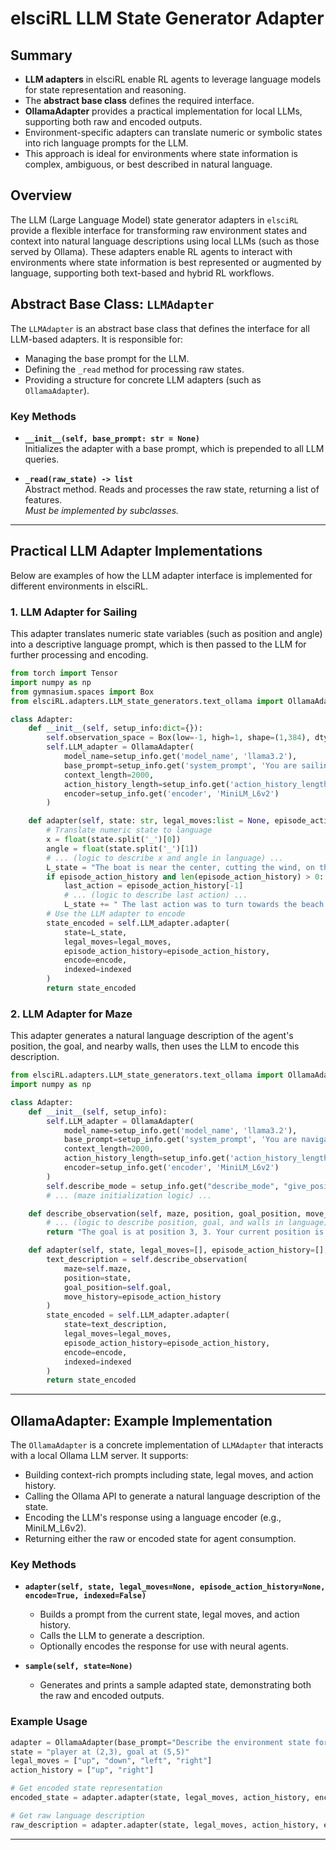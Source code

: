# elsciRL LLM State Generator Adapter

## Summary

- **LLM adapters** in elsciRL enable RL agents to leverage language models for state representation and reasoning.
- The **abstract base class** defines the required interface.
- **OllamaAdapter** provides a practical implementation for local LLMs, supporting both raw and encoded outputs.
- Environment-specific adapters can translate numeric or symbolic states into rich language prompts for the LLM.
- This approach is ideal for environments where state information is complex, ambiguous, or best described in natural language.

## Overview

The LLM (Large Language Model) state generator adapters in `elsciRL` provide a flexible interface for transforming raw environment states and context into natural language descriptions using local LLMs (such as those served by Ollama). These adapters enable RL agents to interact with environments where state information is best represented or augmented by language, supporting both text-based and hybrid RL workflows.

## Abstract Base Class: `LLMAdapter`

The `LLMAdapter` is an abstract base class that defines the interface for all LLM-based adapters. It is responsible for:

- Managing the base prompt for the LLM.
- Defining the `_read` method for processing raw states.
- Providing a structure for concrete LLM adapters (such as `OllamaAdapter`).

### Key Methods

- **`__init__(self, base_prompt: str = None)`**  
  Initializes the adapter with a base prompt, which is prepended to all LLM queries.

- **`_read(raw_state) -> list`**  
  Abstract method. Reads and processes the raw state, returning a list of features.  
  *Must be implemented by subclasses.*

---

## Practical LLM Adapter Implementations

Below are examples of how the LLM adapter interface is implemented for different environments in elsciRL.

### 1. LLM Adapter for Sailing

This adapter translates numeric state variables (such as position and angle) into a descriptive language prompt, which is then passed to the LLM for further processing and encoding.

```python
from torch import Tensor
import numpy as np
from gymnasium.spaces import Box
from elsciRL.adapters.LLM_state_generators.text_ollama import OllamaAdapter

class Adapter:
    def __init__(self, setup_info:dict={}):
        self.observation_space = Box(low=-1, high=1, shape=(1,384), dtype=np.float32)
        self.LLM_adapter = OllamaAdapter(
            model_name=setup_info.get('model_name', 'llama3.2'),
            base_prompt=setup_info.get('system_prompt', 'You are sailing a boat.'),
            context_length=2000,
            action_history_length=setup_info.get('action_history_length', 5),
            encoder=setup_info.get('encoder', 'MiniLM_L6v2')
        )

    def adapter(self, state: str, legal_moves:list = None, episode_action_history:list = None, encode:bool=True, indexed: bool = False) -> Tensor:
        # Translate numeric state to language
        x = float(state.split('_')[0])
        angle = float(state.split('_')[1])
        # ... (logic to describe x and angle in language) ...
        L_state = "The boat is near the center, cutting the wind, on the port side."
        if episode_action_history and len(episode_action_history) > 0:
            last_action = episode_action_history[-1]
            # ... (logic to describe last action) ...
            L_state += " The last action was to turn towards the beach."
        # Use the LLM adapter to encode
        state_encoded = self.LLM_adapter.adapter(
            state=L_state,
            legal_moves=legal_moves,
            episode_action_history=episode_action_history,
            encode=encode,
            indexed=indexed
        )
        return state_encoded
```

### 2. LLM Adapter for Maze

This adapter generates a natural language description of the agent's position, the goal, and nearby walls, then uses the LLM to encode this description.

```python
from elsciRL.adapters.LLM_state_generators.text_ollama import OllamaAdapter
import numpy as np

class Adapter:
    def __init__(self, setup_info):
        self.LLM_adapter = OllamaAdapter(
            model_name=setup_info.get('model_name', 'llama3.2'),
            base_prompt=setup_info.get('system_prompt', 'You are navigating a maze.'),
            context_length=2000,
            action_history_length=setup_info.get('action_history_length', 5),
            encoder=setup_info.get('encoder', 'MiniLM_L6v2')
        )
        self.describe_mode = setup_info.get("describe_mode", "give_position")
        # ... (maze initialization logic) ...

    def describe_observation(self, maze, position, goal_position, move_history=None):
        # ... (logic to describe position, goal, and walls in language) ...
        return "The goal is at position 3, 3. Your current position is at position 1, 1. There is a wall to your right."

    def adapter(self, state, legal_moves=[], episode_action_history=[], encode=True, indexed=False):
        text_description = self.describe_observation(
            maze=self.maze,
            position=state,
            goal_position=self.goal,
            move_history=episode_action_history
        )
        state_encoded = self.LLM_adapter.adapter(
            state=text_description,
            legal_moves=legal_moves,
            episode_action_history=episode_action_history,
            encode=encode,
            indexed=indexed
        )
        return state_encoded
```

---

## OllamaAdapter: Example Implementation

The `OllamaAdapter` is a concrete implementation of `LLMAdapter` that interacts with a local Ollama LLM server. It supports:

- Building context-rich prompts including state, legal moves, and action history.
- Calling the Ollama API to generate a natural language description of the state.
- Encoding the LLM's response using a language encoder (e.g., MiniLM_L6v2).
- Returning either the raw or encoded state for agent consumption.

### Key Methods

- **`adapter(self, state, legal_moves=None, episode_action_history=None, encode=True, indexed=False)`**  
  - Builds a prompt from the current state, legal moves, and action history.
  - Calls the LLM to generate a description.
  - Optionally encodes the response for use with neural agents.

- **`sample(self, state=None)`**  
  - Generates and prints a sample adapted state, demonstrating both the raw and encoded outputs.

### Example Usage

```python
adapter = OllamaAdapter(base_prompt="Describe the environment state for an RL agent.")
state = "player at (2,3), goal at (5,5)"
legal_moves = ["up", "down", "left", "right"]
action_history = ["up", "right"]

# Get encoded state representation
encoded_state = adapter.adapter(state, legal_moves, action_history, encode=True)

# Get raw language description
raw_description = adapter.adapter(state, legal_moves, action_history, encode=False)
```

---
